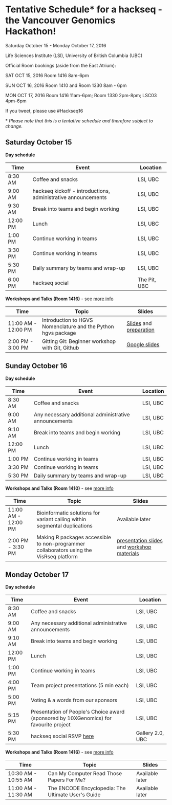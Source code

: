 # Tentative Schedule* for a hackseq - the Vancouver Genomics Hackathon!

Saturday October 15 - Monday October 17, 2016

Life Sciences Institute (LSI), University of British Columbia (UBC)

Official Room bookings (aside from the East Atrium):

SAT OCT 15, 2016
Room 1416 8am-6pm

SUN OCT 16, 2016
Room 1410 and Room 1330 8am - 6pm

MON OCT 17, 2016
Room 1416 11am-6pm; Room 1330 2pm-8pm; LSC03 4pm-6pm

If you tweet, please use #Hackseq16

\* *Please note that this is a tentative schedule and therefore subject to change.*


## Saturday October 15
**Day schedule**

| Time | Event | Location |
|------|-------|----------|
|8:30 AM | Coffee and snacks | LSI, UBC |
| 9:00 AM | hackseq kickoff - introductions, administrative announcements | LSI, UBC |
| 9:30 AM | Break into teams and begin working | LSI, UBC |
| 12:00 PM | Lunch | LSI, UBC |
| 1:00 PM | Continue working in teams | LSI, UBC |
| 3:30 PM | Continue working in teams | LSI, UBC |
| 5:30 PM | Daily summary by teams and wrap-up | LSI, UBC |
| 6:00 PM | hackseq social | The Pit, UBC |

**Workshops and Talks (Room 1416)**  - see [more info](workshop_details.md#saturday)

| Time | Topic | Slides |
|------|-------|---------|
| 11:00 AM - 12:00 PM | Introduction to HGVS Nomenclature and the Python hgvs package | [Slides](https://docs.google.com/presentation/d/1XTvotT6YCsagH0t6tGnCgJhYbHTw1FPwLrPS_sdF_wk/edit#slide=id.g1795fef191_0_51) and [preparation](https://docs.google.com/presentation/d/1XTvotT6YCsagH0t6tGnCgJhYbHTw1FPwLrPS_sdF_wk/edit#slide=id.g1795fef191_0_521) |
| 2:00 PM - 3:00 PM | Gitting Git: Beginner workshop with Git, Github | [Google slides](https://docs.google.com/presentation/d/1PAhuppzKQS2UM4urXlsU3m8EVa1tFeZ8MLGCQmS6Iv8/edit?usp=sharing) |

## Sunday October 16

**Day schedule**

| Time | Event | Location |
|------|-------|----------|
|8:30 AM | Coffee and snacks | LSI, UBC |
| 9:00 AM | Any necessary additional administrative announcements | LSI, UBC |
| 9:10 AM | Break into teams and begin working | LSI, UBC |
| 12:00 PM | Lunch | LSI, UBC |
| 1:00 PM | Continue working in teams | LSI, UBC |
| 3:30 PM | Continue working in teams | LSI, UBC |
| 5:30 PM | Daily summary by teams and wrap-up | LSI, UBC |

**Workshops and Talks (Room 1410)** - see [more info](workshop_details.md#sunday)

| Time | Topic | Slides |
|------|-------|--------|
| 11:00 AM - 12:00 PM | Bioinformatic solutions for variant calling within segmental duplications | Available later |
| 2:00 PM - 3:30 PM | Making R packages accessible to non-programmer collaborators using the VisRseq platform | [presentation slides](https://www.dropbox.com/s/t2cnvstn5iyq7qn/MCM2016_VisRseq_Slides.pdf?dl=1) and [workshop materials](https://github.com/hyounesy/bioc2016.visrseq/blob/master/vignettes/bioc2016.visrseq.pdf) |

## Monday October 17

**Day schedule**

| Time | Event | Location |
|------|-------|----------|
|8:30 AM | Coffee and snacks | LSI, UBC |
| 9:00 AM | Any necessary additional administrative announcements | LSI, UBC |
| 9:10 AM | Break into teams and begin working | LSI, UBC |
| 12:00 PM | Lunch | LSI, UBC |
| 1:00 PM | Continue working in teams | LSI, UBC |
| 4:00 PM | Team project presentations (5 min each) | LSI, UBC |
| 5:00 PM | Voting & a words from our sponsors  | LSI, UBC |
| 5:15 PM | Presentation of People's Choice award (sponsored by 10XGenomics) for favourite project | LSI, UBC |
| 5:30 PM | hackseq social RSVP [here](https://www.eventbrite.ca/e/hackseq-2016-social-tickets-28463797986) | Gallery 2.0, UBC |

**Workshops and Talks (Room 1416)** - see [more info](workshop_details.md#monday)

| Time | Topic | Slides |
|------|-------|--------|
| 10:30 AM - 10:55 AM | Can My Computer Read Those Papers For Me? | Available later |
| 11:00 AM - 11:30 AM | The ENCODE Encyclopedia: The Ultimate User's Guide | Available later |

